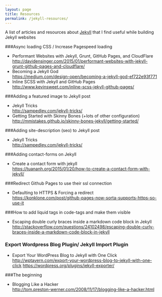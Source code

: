 ```yaml
---
layout: page
title: Resources
permalink: /jekyll-resources/
---
```


A list of articles and resources about [Jekyll](http://jekyllrb.com/) that I find useful while building Jekyll websites

###Async loading CSS / Increase Pagespeed loading
 *	Performant Websites with Jekyll, Grunt, GitHub Pages, and CloudFlare
	<http://davidensinger.com/2015/01/performant-websites-with-jekyll-grunt-github-pages-and-cloudflare/>
 * 	Becoming a Jekyll God  
	<https://medium.com/design-open/becoming-a-jekyll-god-ef722e93f771>
 *	Inline SCSS with Jekyll and GitHub Pages  
	<http://www.kevinsweet.com/inline-scss-jekyll-github-pages/>

###Adding a featured image to Jekyll post 
 * 	Jekyll Tricks   
	<http://sampedley.com/jekyll-tricks/>
 *	Getting Started with Skinny Bones (+lots of other configuration)  
	<http://mmistakes.github.io/skinny-bones-jekyll/getting-started/>


###Adding site-description (seo) to Jekyll post
 * 	Jekyll Tricks   
	<http://sampedley.com/jekyll-tricks/>

###Adding contact-forms on Jekyll
 * 	Create a contact form with jekyll   
	<https://tuananh.org/2015/01/20/how-to-create-a-contact-form-with-jekyll/>

###Redirect Github Pages to use their ssl connection
 *	Defaulting to HTTPS & Forcing a redirect   
	<https://konklone.com/post/github-pages-now-sorta-supports-https-so-use-it>

###How to add liquid tags in code-tags and make them visible
* Escaping double curly braces inside a markdown code block in Jekyll   
	<http://stackoverflow.com/questions/24102498/escaping-double-curly-braces-inside-a-markdown-code-block-in-jekyll>
 
### Export Wordpress Blog Plugin/ Jekyll Import Plugin
* Export Your WordPress Blog to Jekyll with One Click   
	<http://wptavern.com/export-your-wordpress-blog-to-jekyll-with-one-click>
	<https://wordpress.org/plugins/jekyll-exporter/>
		
###The beginning
 *	Blogging Like a Hacker  
	<http://tom.preston-werner.com/2008/11/17/blogging-like-a-hacker.html>
